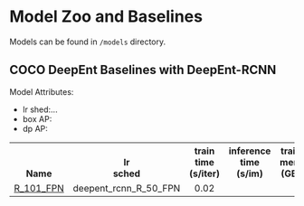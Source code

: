 # Model Zoo and Baselines

Models can be found in `/models` directory.

## COCO DeepEnt Baselines with DeepEnt-RCNN

Model Attributes:
* lr shed:...
* box AP:
* dp AP:

<table><tbody>
<!-- START TABLE -->
<!-- TABLE HEADER -->
<th valign="bottom">Name</th>
<th valign="bottom">lr<br/>sched</th>
<th valign="bottom">train<br/>time<br/>(s/iter)</th>
<th valign="bottom">inference<br/>time<br/>(s/im)</th>
<th valign="bottom">train<br/>mem<br/>(GB)</th>
<th valign="bottom">its</th>
<th valign="bottom">box<br/>AP</th>
<th valign="bottom">dp.<br/>AP</th>
<!-- TABLE BODY --> 
<!-- ROW: deepent_rcnn_R_101 baseline --> 
<tr><td align="left"><a href="../configs/deepent_rcnn_R_101_FPN.yaml.yaml">R_101_FPN</a></td>
<td align="center">deepent_rcnn_R_50_FPN</td>
<td align="center">0.02</td>
<td align="center"></td>
<td align="center"></td>
<td align="center"></td>
<td align="center">35000</td>
<td align="center">92.0818</td>
<td align="center">85.4635</td>
</tr>
</tbody></table>
